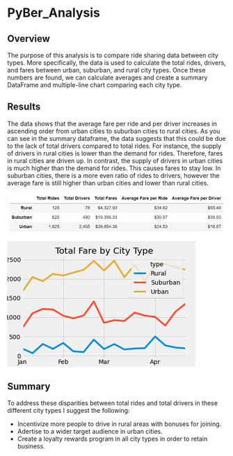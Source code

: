 # PyBer_Analysis

## Overview

The purpose of this analysis is to compare ride sharing data between city types. More specifically, the data is used to calculate the total rides, drivers, and fares between urban, suburban, and rural city types. Once these numbers are found, we can calculate averages and create a summary DataFrame and multiple-line chart comparing each city type. 

## Results

The data shows that the average fare per ride and per driver increases in ascending order from urban cities to suburban cities to rural cities. As you can see in the summary dataframe, the data suggests that this could be due to the lack of total drivers compared to total rides. For instance, the supply of drivers in rural cities is lower than the demand for rides. Therefore, fares in rural cities are driven up. In contrast, the supply of drivers in urban cities is much higher than the demand for rides. This causes fares to stay low. In suburban cities, there is a more even ratio of rides to drivers, however the average fare is still higher than urban cities and lower than rural cities.

![PyBer_fare_dataframe](analysis/PyBer_fare_dataframe.png)

![PyBer_fare_sumarry](analysis/PyBer_fare_sumarry.png)

## Summary

To address these disparities between total rides and total drivers in these different city types I suggest the following:
- Incentivize more people to drive in rural areas with bonuses for joining.
- Adertise to a wider target audience in urban cities.
- Create a loyalty rewards program in all city types in order to retain business.
